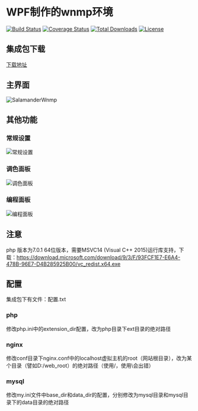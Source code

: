 # WPF制作的wnmp环境

[![Build Status](https://travis-ci.org/slimphp/Slim.svg?branch=develop)](https://travis-ci.org/slimphp/Slim)
[![Coverage Status](https://coveralls.io/repos/slimphp/Slim/badge.svg)](https://coveralls.io/r/slimphp/Slim)
[![Total Downloads](https://poser.pugx.org/slim/slim/downloads)](https://packagist.org/packages/slim/slim)
[![License](https://poser.pugx.org/slim/slim/license)](https://packagist.org/packages/slim/slim)

## 集成包下载
[下载地址](http://pan.baidu.com/s/1skJzyLR)

## 主界面
![SalamanderWnmp](https://cloud.githubusercontent.com/assets/16663435/23488421/78163122-ff27-11e6-9240-5db785a0da50.png)

## 其他功能
### 常规设置
![常规设置](https://cloud.githubusercontent.com/assets/16663435/23488508/00fdf128-ff28-11e6-9b2f-711b5a46b5f9.png)


### 调色面板
![调色面板](https://cloud.githubusercontent.com/assets/16663435/23488548/4fcc4b6a-ff28-11e6-8a1c-cf45b961340d.png)


### 编程面板
![编程面板](http://git.oschina.net/uploads/images/2017/0222/160849_e369b9e1_433553.png)




## 注意
php 版本为7.0.1 64位版本，需要MSVC14 (Visual C++ 2015)运行库支持，下载：https://download.microsoft.com/download/9/3/F/93FCF1E7-E6A4-478B-96E7-D4B285925B00/vc_redist.x64.exe





## 配置

集成包下有文件：配置.txt
### php
修改php.ini中的extension_dir配置，改为php目录下ext目录的绝对路径

### nginx

修改conf目录下nginx.conf中的localhost虚拟主机的root（网站根目录），改为某个目录（譬如D:/web_root）的绝对路径（使用/，使用\会出错）

### mysql

修改my.ini文件中base_dir和data_dir的配置，分别修改为mysql目录和mysql目录下的data目录的绝对路径




